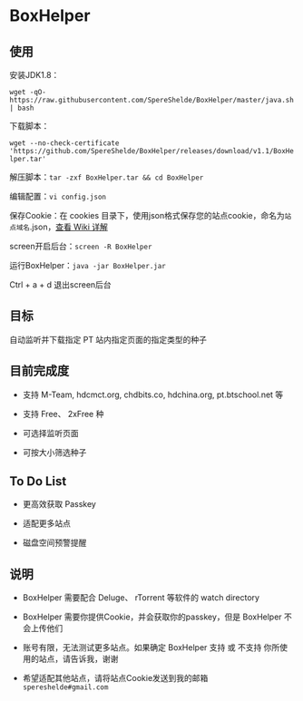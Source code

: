 # BoxHelper

## 使用

安装JDK1.8：

`wget -qO- https://raw.githubusercontent.com/SpereShelde/BoxHelper/master/java.sh | bash`

下载脚本：

`wget --no-check-certificate 'https://github.com/SpereShelde/BoxHelper/releases/download/v1.1/BoxHelper.tar'`

解压脚本：`tar -zxf BoxHelper.tar && cd BoxHelper`

编辑配置：`vi config.json`

保存Cookie：在 cookies 目录下，使用json格式保存您的站点cookie，命名为`站点域名`.json，[查看 Wiki 详解](https://github.com/SpereShelde/BoxHelper/wiki/%E5%A6%82%E4%BD%95%E4%BF%9D%E5%AD%98Cookie)

screen开启后台：`screen -R BoxHelper`

运行BoxHelper：`java -jar BoxHelper.jar`

Ctrl + a + d 退出screen后台

## 目标

自动监听并下载指定 PT 站内指定页面的指定类型的种子

## 目前完成度

- 支持 M-Team, hdcmct.org, chdbits.co, hdchina.org, pt.btschool.net 等

- 支持 Free、 2xFree 种

- 可选择监听页面

- 可按大小筛选种子

## To Do List

- 更高效获取 Passkey

- 适配更多站点

- 磁盘空间预警提醒

## 说明

- BoxHelper 需要配合 Deluge、 rTorrent 等软件的 watch directory

- BoxHelper 需要你提供Cookie，并会获取你的passkey，但是 BoxHelper 不会上传他们

- 账号有限，无法测试更多站点。如果确定 BoxHelper 支持 或 不支持 你所使用的站点，请告诉我，谢谢

- 希望适配其他站点，请将站点Cookie发送到我的邮箱 `spereshelde#gmail.com`

